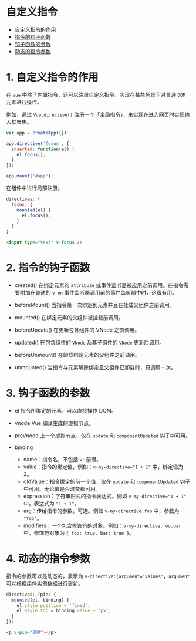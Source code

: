 # 自定义指令

- [自定义指令的作用](#1-自定义指令的作用)
- [指令的钩子函数](#2-指令的钩子函数)
- [钩子函数的参数](#3-钩子函数的参数)
- [动态的指令参数](#4-动态的指令参数)


# 1. 自定义指令的作用
在 `vue` 中除了内置指令，还可以注册自定义指令，实现在某些场景下对普通 `DOM` 元素进行操作。

例如，通过 `Vue.directive()` 注册一个「全局指令」，来实现在进入网页时实现输入框聚焦。
```js
var app = createApp({})

app.directive('focus', {
  inserted: function(el) {
    el.focus();
  }
});

app.mount('#app');
```

在组件中进行局部注册。
```js
directives: {
  focus: {
    mounted(el) {
      el.focus();
    }
  }
}
```

```html
<input type="text" v-focus />
```


# 2. 指令的钩子函数
- created()
  在绑定元素的 `attribute` 或事件监听器被应用之前调用。在指令需要附加在普通的 `v-on` 事件监听器调用前的事件监听器中时，这很有用。

- beforeMount()
  当指令第一次绑定到元素并且在挂载父组件之前调用。

- mounted()
  在绑定元素的父组件被挂载前调用。

- beforeUpdate()
  在更新包含组件的 VNode 之前调用。

- updated()
  在包含组件的 `VNode` 及其子组件的 `VNode` 更新后调用。

- beforeUnmount()
  在卸载绑定元素的父组件之前调用。

- unmounted()
  当指令与元素解除绑定且父组件已卸载时，只调用一次。



# 3. 钩子函数的参数
- el
  指令所绑定的元素，可以直接操作 DOM。

- vnode
  Vue 编译生成的虚拟节点。

- preVnode
  上一个虚拟节点，仅在 `update` 和 `componentUpdated` 钩子中可用。

- binding
  - name：指令名，不包括 v- 前缀。
  - value：指令的绑定值，例如：`v-my-directive="1 + 1"` 中，绑定值为 2。
  - oldValue：指令绑定的前一个值，仅在 `update` 和 `componentUpdated` 钩子中可用。无论值是否改变都可用。
  - expression：字符串形式的指令表达式。例如 `v-my-directive="1 + 1"` 中，表达式为 `"1 + 1"`。
  - arg：传给指令的参数，可选。例如 `v-my-directive:foo` 中，参数为 `"foo"`。
  - modifiers：一个包含修饰符的对象。例如：`v-my-directive.foo.bar` 中，修饰符对象为 `{ foo: true, bar: true }`。



# 4. 动态的指令参数
指令的参数可以是动态的，表示为 `v-directive:[argument='values'`，`argument` 可以根据组件实例数据进行更新。

```js
directives: (pin: {
  mounted(el, binding) {
    el.style.position = 'fixed';
    el.style.top = binding.value + 'px'; 
  }
});
```

```html
<p v-pin="200"></p>
```